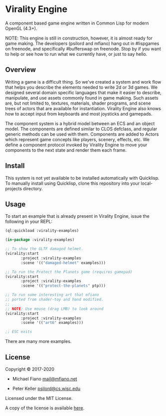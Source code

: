 # Virality Engine

A component based game engine written in Common Lisp for modern OpenGL (4.3+).

NOTE: This engine is still in construction, however, it is almost ready for game
making. The developers (psilord and mfiano) hang out in #lispgames on freenode,
and specifically #bufferswap on freenode. Stop by if you want to help or see
how to run what we currently have, or just to say hello.

## Overview

Writing a game is a difficult thing. So we've created a system and work flow
that helps you describe the elements needed to write 2d or 3d games. We designed
several domain specific languages that make it easier to describe, manipulate,
and use assets commonly found in game making. Such assets are, but not limited
to, textures, materials, shader programs, and scene trees of actors that are
available for instantiation. Virality Engine also knows how to accept input from
keyboards and most joysticks and gamepads.

The component system is a hybrid model between an ECS and an object model. The
components are defined similar to CLOS defclass, and regular generic methods can
be used with them. Components are added to Actors which represent game concepts
like players, scenery, effects, etc. We define a component protocol invoked by
Virality Engine to move your components to the next state and render them each
frame.

## Install

This system is not yet available to be installed automatically with Quicklisp.
To manually install using Quicklisp, clone this repository into your
local-projects directory.

## Usage

To start an example that is already present in Virality Engine, issue the
following in your REPL:

```lisp
(ql:quickload :virality-examples)

(in-package :virality-examples)

;; To show the GLTF damaged helmet.
(virality:start
       :project :virality-examples
       :scene '(("damaged-helmet" examples)))

;; To run the Protect the Planets game (requires gamepad)
(virality:start
       :project :virality-examples
       :scene '(("protect-the-planets" ptp)))

;; To run some interesting art that mfiano
;; ported from shader-toy and hand modified.
;;
;; NOTE: Use mouse (drag LMB) to look around
(virality:start
       :project :virality-examples
       :scene '(("art6" examples)))

;; ESC exits
```

There are many more examples.

## License

Copyright © 2017-2020

* Michael Fiano <mail@mfiano.net>

* Peter Keller <psilord@cs.wisc.edu>

Licensed under the MIT License.

A copy of the license is available [here](LICENSE).
